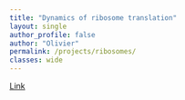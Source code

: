 ```yaml
---
title: "Dynamics of ribosome translation"
layout: single
author_profile: false
author: "Olivier" 
permalink: /projects/ribosomes/
classes: wide
---
```


[Link](https://www.biorxiv.org/content/10.1101/2024.04.08.588516v1.abstract)